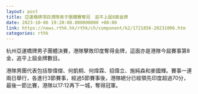 ```yaml
---
layout: post
title: 亞運橋牌項目港隊男子團體賽奪冠　追平上屆8面金牌
date: 2023-10-06 19:20:08.000000000 +08:00
link: https://news.rthk.hk/rthk/ch/component/k2/1721856-20231006.htm
categories: rthk
---
```


杭州亞運橋牌男子團體決賽，港隊擊敗印度奪得金牌，這面亦是港隊今屆賽事第8金，追平上屆金牌數目。

港隊男團代表包括黎偉傑、何凱桐、何煒霖、招偉立、施純森和麥國輝。賽事一連兩日舉行，各進行3節賽事，經過5節賽事後，港隊總分已經領先印度超過70分，最後一節比賽，港隊以17:12再下一城，奪得冠軍。
